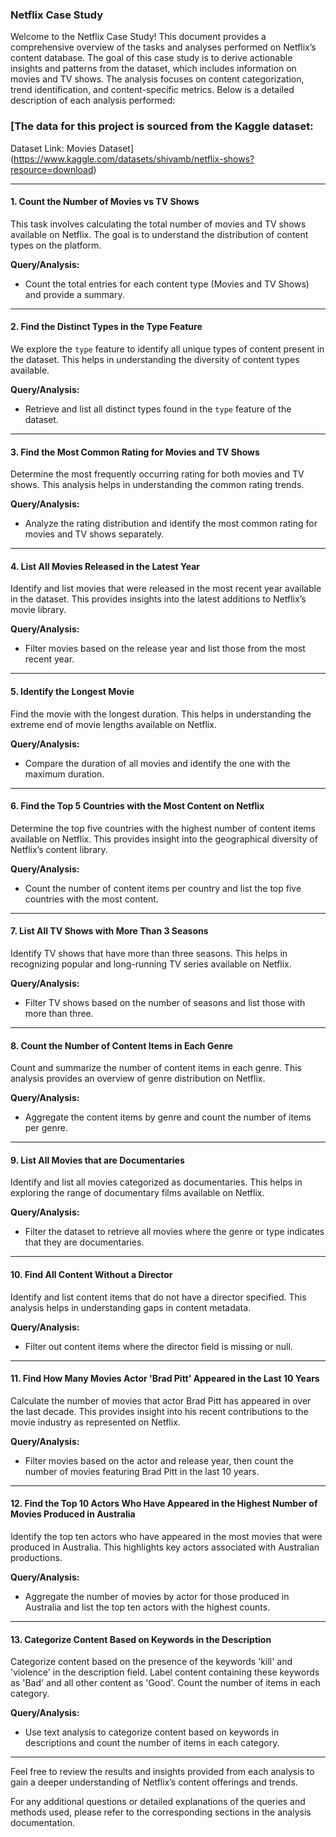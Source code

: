 

### Netflix Case Study 

Welcome to the Netflix Case Study! This document provides a comprehensive overview of the tasks and analyses performed on Netflix’s content database. The goal of this case study is to derive actionable insights and patterns from the dataset, which includes information on movies and TV shows. The analysis focuses on content categorization, trend identification, and content-specific metrics. Below is a detailed description of each analysis performed:



### [The data for this project is sourced from the Kaggle dataset:

Dataset Link: Movies Dataset](https://www.kaggle.com/datasets/shivamb/netflix-shows?resource=download)


---

#### 1. Count the Number of Movies vs TV Shows

This task involves calculating the total number of movies and TV shows available on Netflix. The goal is to understand the distribution of content types on the platform.

**Query/Analysis:**
- Count the total entries for each content type (Movies and TV Shows) and provide a summary.

---

#### 2. Find the Distinct Types in the Type Feature

We explore the `type` feature to identify all unique types of content present in the dataset. This helps in understanding the diversity of content types available.

**Query/Analysis:**
- Retrieve and list all distinct types found in the `type` feature of the dataset.

---

#### 3. Find the Most Common Rating for Movies and TV Shows

Determine the most frequently occurring rating for both movies and TV shows. This analysis helps in understanding the common rating trends.

**Query/Analysis:**
- Analyze the rating distribution and identify the most common rating for movies and TV shows separately.

---

#### 4. List All Movies Released in the Latest Year

Identify and list movies that were released in the most recent year available in the dataset. This provides insights into the latest additions to Netflix’s movie library.

**Query/Analysis:**
- Filter movies based on the release year and list those from the most recent year.

---

#### 5. Identify the Longest Movie

Find the movie with the longest duration. This helps in understanding the extreme end of movie lengths available on Netflix.

**Query/Analysis:**
- Compare the duration of all movies and identify the one with the maximum duration.

---

#### 6. Find the Top 5 Countries with the Most Content on Netflix

Determine the top five countries with the highest number of content items available on Netflix. This provides insight into the geographical diversity of Netflix’s content library.

**Query/Analysis:**
- Count the number of content items per country and list the top five countries with the most content.

---

#### 7. List All TV Shows with More Than 3 Seasons

Identify TV shows that have more than three seasons. This helps in recognizing popular and long-running TV series available on Netflix.

**Query/Analysis:**
- Filter TV shows based on the number of seasons and list those with more than three.

---

#### 8. Count the Number of Content Items in Each Genre

Count and summarize the number of content items in each genre. This analysis provides an overview of genre distribution on Netflix.

**Query/Analysis:**
- Aggregate the content items by genre and count the number of items per genre.

---

#### 9. List All Movies that are Documentaries

Identify and list all movies categorized as documentaries. This helps in exploring the range of documentary films available on Netflix.

**Query/Analysis:**
- Filter the dataset to retrieve all movies where the genre or type indicates that they are documentaries.

---

#### 10. Find All Content Without a Director

Identify and list content items that do not have a director specified. This analysis helps in understanding gaps in content metadata.

**Query/Analysis:**
- Filter out content items where the director field is missing or null.

---

#### 11. Find How Many Movies Actor 'Brad Pitt' Appeared in the Last 10 Years

Calculate the number of movies that actor Brad Pitt has appeared in over the last decade. This provides insight into his recent contributions to the movie industry as represented on Netflix.

**Query/Analysis:**
- Filter movies based on the actor and release year, then count the number of movies featuring Brad Pitt in the last 10 years.

---

#### 12. Find the Top 10 Actors Who Have Appeared in the Highest Number of Movies Produced in Australia

Identify the top ten actors who have appeared in the most movies that were produced in Australia. This highlights key actors associated with Australian productions.

**Query/Analysis:**
- Aggregate the number of movies by actor for those produced in Australia and list the top ten actors with the highest counts.

---

#### 13. Categorize Content Based on Keywords in the Description

Categorize content based on the presence of the keywords 'kill' and 'violence' in the description field. Label content containing these keywords as 'Bad' and all other content as 'Good'. Count the number of items in each category.

**Query/Analysis:**
- Use text analysis to categorize content based on keywords in descriptions and count the number of items in each category.

---

Feel free to review the results and insights provided from each analysis to gain a deeper understanding of Netflix’s content offerings and trends.

For any additional questions or detailed explanations of the queries and methods used, please refer to the corresponding sections in the analysis documentation.

